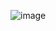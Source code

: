 ![image](https://github.com/15720647d7/15720647d7/assets/145670924/f9f4f9d2-c187-4914-b41a-4d770641ae4c)
